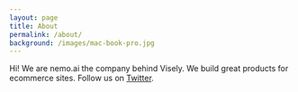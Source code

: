 ```yaml
---
layout: page
title: About
permalink: /about/
background: /images/mac-book-pro.jpg
---
```


Hi! We are nemo.ai the company behind Visely. We build great products for ecommerce sites. Follow us on [Twitter][twitter].

[twitter]: https://twitter.com/nemo_ai_team